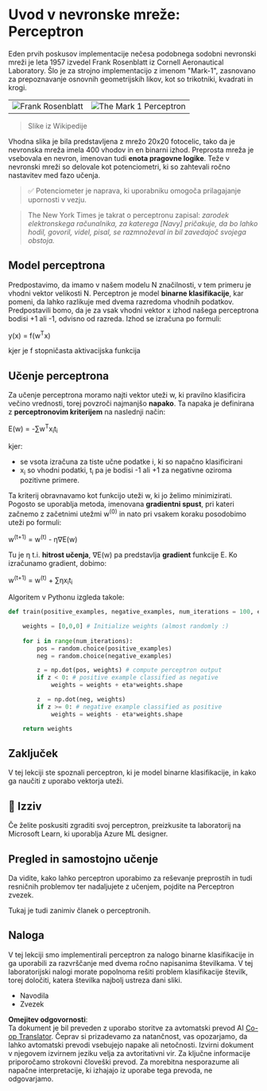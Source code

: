 <!--
CO_OP_TRANSLATOR_METADATA:
{
  "original_hash": "59021c5f419d3feda19075910a74280a",
  "translation_date": "2025-07-09T17:01:52+00:00",
  "source_file": "15-rag-and-vector-databases/data/perceptron.md",
  "language_code": "sl"
}
-->
# Uvod v nevronske mreže: Perceptron

Eden prvih poskusov implementacije nečesa podobnega sodobni nevronski mreži je leta 1957 izvedel Frank Rosenblatt iz Cornell Aeronautical Laboratory. Šlo je za strojno implementacijo z imenom "Mark-1", zasnovano za prepoznavanje osnovnih geometrijskih likov, kot so trikotniki, kvadrati in krogi.

|      |      |
|--------------|-----------|
|<img src='images/Rosenblatt-wikipedia.jpg' alt='Frank Rosenblatt'/> | <img src='images/Mark_I_perceptron_wikipedia.jpg' alt='The Mark 1 Perceptron' />|

> Slike iz Wikipedije

Vhodna slika je bila predstavljena z mrežo 20x20 fotocelic, tako da je nevronska mreža imela 400 vhodov in en binarni izhod. Preprosta mreža je vsebovala en nevron, imenovan tudi **enota pragovne logike**. Teže v nevronski mreži so delovale kot potenciometri, ki so zahtevali ročno nastavitev med fazo učenja.

> ✅ Potenciometer je naprava, ki uporabniku omogoča prilagajanje upornosti v vezju.

> The New York Times je takrat o perceptronu zapisal: *zarodek elektronskega računalnika, za katerega [Navy] pričakuje, da bo lahko hodil, govoril, videl, pisal, se razmnoževal in bil zavedajoč svojega obstoja.*

## Model perceptrona

Predpostavimo, da imamo v našem modelu N značilnosti, v tem primeru je vhodni vektor velikosti N. Perceptron je model **binarne klasifikacije**, kar pomeni, da lahko razlikuje med dvema razredoma vhodnih podatkov. Predpostavili bomo, da je za vsak vhodni vektor x izhod našega perceptrona bodisi +1 ali -1, odvisno od razreda. Izhod se izračuna po formuli:

y(x) = f(w<sup>T</sup>x)

kjer je f stopničasta aktivacijska funkcija

## Učenje perceptrona

Za učenje perceptrona moramo najti vektor uteži w, ki pravilno klasificira večino vrednosti, torej povzroči najmanjšo **napako**. Ta napaka je definirana z **perceptronovim kriterijem** na naslednji način:

E(w) = -∑w<sup>T</sup>x<sub>i</sub>t<sub>i</sub>

kjer:

* se vsota izračuna za tiste učne podatke i, ki so napačno klasificirani
* x<sub>i</sub> so vhodni podatki, t<sub>i</sub> pa je bodisi -1 ali +1 za negativne oziroma pozitivne primere.

Ta kriterij obravnavamo kot funkcijo uteži w, ki jo želimo minimizirati. Pogosto se uporablja metoda, imenovana **gradientni spust**, pri kateri začnemo z začetnimi utežmi w<sup>(0)</sup> in nato pri vsakem koraku posodobimo uteži po formuli:

w<sup>(t+1)</sup> = w<sup>(t)</sup> - η∇E(w)

Tu je η t.i. **hitrost učenja**, ∇E(w) pa predstavlja **gradient** funkcije E. Ko izračunamo gradient, dobimo:

w<sup>(t+1)</sup> = w<sup>(t)</sup> + ∑ηx<sub>i</sub>t<sub>i</sub>

Algoritem v Pythonu izgleda takole:

```python
def train(positive_examples, negative_examples, num_iterations = 100, eta = 1):

    weights = [0,0,0] # Initialize weights (almost randomly :)
        
    for i in range(num_iterations):
        pos = random.choice(positive_examples)
        neg = random.choice(negative_examples)

        z = np.dot(pos, weights) # compute perceptron output
        if z < 0: # positive example classified as negative
            weights = weights + eta*weights.shape

        z  = np.dot(neg, weights)
        if z >= 0: # negative example classified as positive
            weights = weights - eta*weights.shape

    return weights
```

## Zaključek

V tej lekciji ste spoznali perceptron, ki je model binarne klasifikacije, in kako ga naučiti z uporabo vektorja uteži.

## 🚀 Izziv

Če želite poskusiti zgraditi svoj perceptron, preizkusite ta laboratorij na Microsoft Learn, ki uporablja Azure ML designer.

## Pregled in samostojno učenje

Da vidite, kako lahko perceptron uporabimo za reševanje preprostih in tudi resničnih problemov ter nadaljujete z učenjem, pojdite na Perceptron zvezek.

Tukaj je tudi zanimiv članek o perceptronih.

## Naloga

V tej lekciji smo implementirali perceptron za nalogo binarne klasifikacije in ga uporabili za razvrščanje med dvema ročno napisanima številkama. V tej laboratorijski nalogi morate popolnoma rešiti problem klasifikacije številk, torej določiti, katera številka najbolj ustreza dani sliki.

* Navodila
* Zvezek

**Omejitev odgovornosti**:  
Ta dokument je bil preveden z uporabo storitve za avtomatski prevod AI [Co-op Translator](https://github.com/Azure/co-op-translator). Čeprav si prizadevamo za natančnost, vas opozarjamo, da lahko avtomatski prevodi vsebujejo napake ali netočnosti. Izvirni dokument v njegovem izvirnem jeziku velja za avtoritativni vir. Za ključne informacije priporočamo strokovni človeški prevod. Za morebitna nesporazume ali napačne interpretacije, ki izhajajo iz uporabe tega prevoda, ne odgovarjamo.